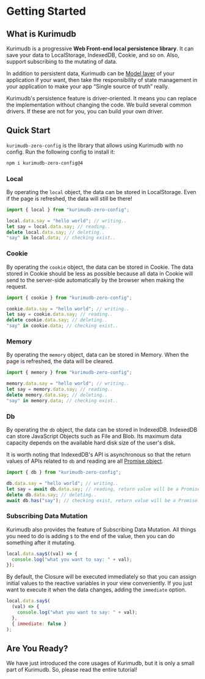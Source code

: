 # Getting Started

## What is Kurimudb

Kurimudb is a progressive **Web Front-end local persistence library**. It can save your data to LocalStorage, IndexedDB, Cookie, and so on. Also, support subscribing to the mutating of data.

In addition to persistent data, Kurimudb can be [Model layer](https://en.wikipedia.org/wiki/Model%E2%80%93view%E2%80%93viewmodel#Components_of_MVVM_pattern) of your application if your want, then take the responsibility of state management in your application to make your app “Single source of truth” really.

Kurimudb's persistence feature is driver-oriented. It means you can replace the implementation without changing the code. We build several common drivers. If these are not for you, you can build your own driver.

## Quick Start

`kurimudb-zero-config` is the library that allows using Kurimudb with no config. Run the following config to install it:

```bash
npm i kurimudb-zero-config@4
```

### Local

By operating the `local` object, the data can be stored in LocalStorage. Even if the page is refreshed, the data will still be there!

```js
import { local } from "kurimudb-zero-config";

local.data.say = "hello world"; // writing..
let say = local.data.say; // reading..
delete local.data.say; // deleting..
"say" in local.data; // checking exist..
```

### Cookie

By operating the `cookie` object, the data can be stored in Cookie. The data stored in Cookie should be less as possible because all data in Cookie will send to the server-side automatically by the browser when making the request.

```js
import { cookie } from "kurimudb-zero-config";

cookie.data.say = "hello world"; // writing..
let say = cookie.data.say; // reading..
delete cookie.data.say; // deleting..
"say" in cookie.data; // checking exist..
```

### Memory

By operating the `memory` object, data can be stored in Memory. When the page is refreshed, the data will be cleared.

```js
import { memory } from "kurimudb-zero-config";

memory.data.say = "hello world"; // writing..
let say = memory.data.say; // reading..
delete memory.data.say; // deleting..
"say" in memory.data; // checking exist..
```

### Db

By operating the `db` object, the data can be stored in IndexedDB. IndexedDB can store JavaScript Objects such as File and Blob. Its maximum data capacity depends on the available hard disk size of the user's disk.  

It is worth noting that IndexedDB's API is asynchronous so that the return values of APIs related to `db` and reading are all [Promise object](https://developer.mozilla.org/docs/Web/JavaScript/Reference/Global_Objects/Promise).

```js
import { db } from "kurimudb-zero-config";

db.data.say = "hello world"; // writing..
let say = await db.data.say; // reading, return value will be a Promise..
delete db.data.say; // deleting..
await db.has("say"); // checking exist, return value will be a Promise..
```

### Subscribing Data Mutation

Kurimudb also provides the feature of Subscribing Data Mutation. All things you need to do is adding `$` to the end of the value, then you can do something after it mutating.

```js
local.data.say$((val) => {
  console.log("what you want to say: " + val);
});
```

By default, the Closure will be executed immediately so that you can assign initial values to the reactive variables in your view conveniently. If you just want to execute it when the data changes, adding the `immediate` option.

```js {5}
local.data.say$(
  (val) => {
    console.log("what you want to say: " + val);
  },
  { immediate: false }
);
```

## Are You Ready?

We have just introduced the core usages of Kurimudb, but it is only a small part of Kurimudb. So, please read the entire tutorial!
